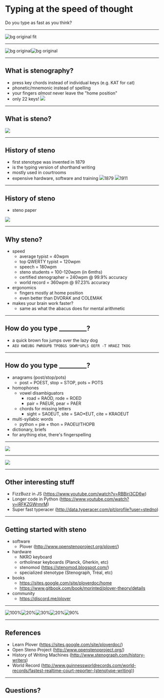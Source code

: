 Typing at the speed of thought
===
Do you type as fast as you think?

---

![bg original fit](images/livecaption.jpg)

---

![bg original](images/stenograph.jpg)![bg original](images/andrew.jpg)

---

## What is stenography?

- press key chords instead of individual keys (e.g. KAT for cat)
- phonetic/mnemonic instead of spelling
- your fingers *almost* never leave the "home position"
- only 22 keys!
![](images/fingers.png)

---

## What is steno?

![](images/combos.png)

---

## History of steno

- first stenotype was invented in 1879
- is the typing version of shorthand writing
- mostly used in courtrooms
- expensive hardware, software and training
![](images/stenotype1.jpg)1879 ![](images/stenotype2.jpg)1911

---

## History of steno

- steno paper

![](images/steno-paper.gif)

---

## Why steno?

- speed
  - average typist = 40wpm
  - top QWERTY typist = 120wpm
  - speech = 180wpm
  - steno students = 100-120wpm (in 6mths)
  - certified stenographer = 240wpm @ 99.9% accuracy
  - world record = 360wpm @ 97.23% accuracy
- ergonomics
  - fingers mostly at home position
  - even better than DVORAK and COLEMAK
- makes your brain work faster?
  - same as what the abacus does for mental arithmetic

---

## How do you type _________?

- a quick brown fox jumps over the lazy dog
- `AEU KWEUBG PWROUPB TPOBGS SKWR*UPLS OEFR -T HRAEZ TKOG`

---

## How do you type _________?

- anagrams (post/stop/pots)
  - post = POEST, stop = STOP, pots = POTS 
- homophones
  - vowel disambiguators
    - road = RAOD, rode = ROED
    - pair = PAEUR, pear = PAER
  - chords for missing letters
    -  sight = SAOEUT, site = SAO*EUT, cite = KRAOEUT
- multi-syllabic words
  - python = pie + thon = PAOEU/THOPB
- dictionary, briefs
- for anything else, there's fingerspelling

---

![](images/100briefs.png)

---

![](images/steno-alphabet.jpg)

---

## Other interesting stuff

- FizzBuzz in JS (https://www.youtube.com/watch?v=RBBiri3CD6w)
- Longer code in Python (https://www.youtube.com/watch?v=jRFKZGWrmrM)
- Super fast typeracer (http://data.typeracer.com/pit/profile?user=stedno)

---

## Getting started with steno

- software
  - Plover (http://www.openstenoproject.org/plover/)
- hardware
  - NKRO keyboard
  - ortholinear keyboards (Planck, Gherkin, etc)
  - stenomod (https://stenomod.blogspot.com/)
  - specialized stenotype (Stenograph, Tréal, etc)
- books
  - https://sites.google.com/site/ploverdoc/home
  - https://www.gitbook.com/book/morinted/plover-theory/details
- community
  - https://discord.me/plover

---

![100%](images/treal.jpg)![20%](images/gherkin.jpg)![30%](images/planck.jpg)![20%](images/nkro.jpg)![90%](images/stenomod.jpg)

---

## References

- Learn Plover (https://sites.google.com/site/ploverdoc/)
- Open Steno Project (http://www.openstenoproject.org/)
- History of Writing Machines (http://www.stenograph.com/history-writers)
- World Record (http://www.guinnessworldrecords.com/world-records/fastest-realtime-court-reporter-(stenotype-writing))

---

## Questions?